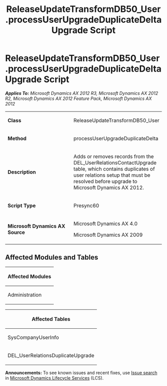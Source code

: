 ﻿---
title: ReleaseUpdateTransformDB50_User.processUserUpgradeDuplicateDelta Upgrade Script
TOCTitle: ReleaseUpdateTransformDB50_User.processUserUpgradeDuplicateDelta Upgrade Script
ms:assetid: 0d6d348f-6cbe-528b-cfa6-408bc9ca1dea
ms:mtpsurl: https://msdn.microsoft.com/en-us/library/JJ735712(v=AX.60)
ms:contentKeyID: 49706618
ms.date: 05/18/2015
mtps_version: v=AX.60
---

# ReleaseUpdateTransformDB50\_User.processUserUpgradeDuplicateDelta Upgrade Script 


_**Applies To:** Microsoft Dynamics AX 2012 R3, Microsoft Dynamics AX 2012 R2, Microsoft Dynamics AX 2012 Feature Pack, Microsoft Dynamics AX 2012_

<table>
<colgroup>
<col style="width: 50%" />
<col style="width: 50%" />
</colgroup>
<tbody>
<tr class="odd">
<td><p><strong>Class</strong></p></td>
<td><p>ReleaseUpdateTransformDB50_User</p></td>
</tr>
<tr class="even">
<td><p><strong>Method</strong></p></td>
<td><p>processUserUpgradeDuplicateDelta</p></td>
</tr>
<tr class="odd">
<td><p><strong>Description</strong></p></td>
<td><p>Adds or removes records from the DEL_UserRelationsContactUpgrade table, which contains duplicates of user relations setup that must be resolved before upgrade to Microsoft Dynamics AX 2012.</p></td>
</tr>
<tr class="even">
<td><p><strong>Script Type</strong></p></td>
<td><p>Presync60</p></td>
</tr>
<tr class="odd">
<td><p><strong>Microsoft Dynamics AX Source</strong></p></td>
<td><p>Microsoft Dynamics AX 4.0</p>
<p>Microsoft Dynamics AX 2009</p></td>
</tr>
</tbody>
</table>


## Affected Modules and Tables

<table>
<colgroup>
<col style="width: 100%" />
</colgroup>
<thead>
<tr class="header">
<th><p>Affected Modules</p></th>
</tr>
</thead>
<tbody>
<tr class="odd">
<td><p>Administration</p></td>
</tr>
</tbody>
</table>


<table>
<colgroup>
<col style="width: 100%" />
</colgroup>
<thead>
<tr class="header">
<th><p>Affected Tables</p></th>
</tr>
</thead>
<tbody>
<tr class="odd">
<td><p>SysCompanyUserInfo</p></td>
</tr>
<tr class="even">
<td><p>DEL_UserRelationsDuplicateUpgrade</p></td>
</tr>
</tbody>
</table>

  
**Announcements:** To see known issues and recent fixes, use [Issue search](http://go.microsoft.com/fwlink/?linkid=389258) in [Microsoft Dynamics Lifecycle Services](http://go.microsoft.com/fwlink/?linkid=306505) (LCS).

